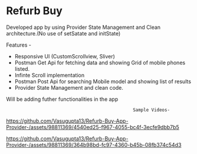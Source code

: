 # Refurb Buy

Developed app by using Provider State Management and Clean architecture.(No use of setSatate and initState)

Features - 

- Responsive UI (CustomScrollview, Sliver)
- Postman Get Api for fetching data and showing Grid of mobile phones listed.
- Infinte Scroll implementation
- Postman Post Api for searching Mobile model and showing list of results
- Provider State Management and clean code.

Will be adding futher functionalities in the app

                                                    Sample Videos-


https://github.com/Vasugupta13/Refurb-Buy-App-Provider-/assets/98811369/4540ed25-f967-4055-bc4f-3ecfe9dbb7b5


https://github.com/Vasugupta13/Refurb-Buy-App-Provider-/assets/98811369/364b98bd-fc97-4360-b45b-08fb374c54d3



                                                    
